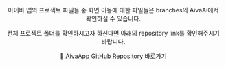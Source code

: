 <p align="center">
  아이바 앱의 프로젝트 파일들 중 화면 이동에 대한 파일들은 branches의 AivaAi에서 확인하실 수 있습니다. 
</p>

<p align="center">
  전체 프로젝트 폴더를 확인하시고자 하신다면 아래의 repository link를 확인해주시기 바랍니다. 
</p>

<p align="center">
  <a href="https://github.com/yejinKIM702/AivaAi.git" target="_blank">
    📂 AivaApp GitHub Repository 바로가기
  </a>
</p>
